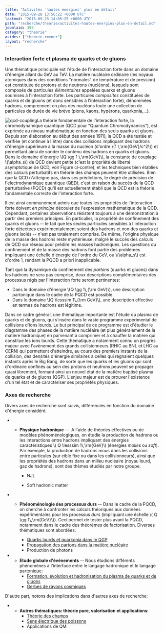 ```yaml
---
title: "Activités ¨hautes énergies¨ plus en détail"
date: "2015-09-28 13:56:22 +0000 UTC"
lastmod: "2015-09-28 14:05:25 +0000 UTC"
path: "recherche/theorie/activites-hautes-energies-plus-en-detail.md"
joomlaid: 399
category: "theorie"
asides: ["theorie.+menu+"]
layout: "recherche"
---
```

### Interaction forte et plasma de quarks et de gluons

Une thématique principale est l'étude de l'interaction forte dans un domaine d'énergie allant du GeV au TeV. La matière nucléaire ordinaire (les noyaux atomiques dans des conditions "normales" de température et de pression) est constituée de protons et de neutrons (nucléons), lesquels sont composés de particules _élémentaires_ appelées quarks et gluons soumises à l'interaction forte. Les particules _composites_ constituées de quarks et de gluons (et donc sensibles à l'interaction forte), dénommées hadrons, comprennent en plus des nucléons toute une collection de particules de durée de vie brève (pions, kaons, hypérons, quarkonia,...).

![qcd-coupling](imagesHE/qcd-coupling.jpg)La théorie fondamentale de l'interaction forte, la chromodynamique quantique (QCD pour "Quantum Chromodynamics"), est exprimée au niveau mathématique en fonction des seuls quarks et gluons.  Depuis son élaboration au début des années 1970, la QCD a été testée et vérifiée (et continue à l'être) dans des collisions impliquant des hadrons d'énergie supérieure à la masse du nucléon (d'ordre \\(1 \\,\\rm{GeV}/c^2\\)) et permettant ainsi de sonder le contenu des hadrons en quarks et gluons.  Dans le domaine d'énergie \\(Q \\gg 1 \\,\\rm{GeV}\\), la constante de couplage \\(\\alpha\_s\\) de QCD devient petite (c'est la propriété de liberté asymptotique de QCD, voir Figure ci-contre), et les techniques bien établies des calculs perturbatifs en théorie des champs peuvent être utilisées. Bien que la QCD n'atteigne pas, dans ses prédictions, le degré de précision de l'electrodynamique quantique (QED), c'est en raison du succès de la QCD perturbative (PQCD) qu'il est actuellement établi que la QCD est la théorie fondamentale correcte de l'interaction forte.

Il est ainsi communément admis que toutes les propriétés de l'interaction forte doivent _en principe_ découler de l'expression mathématique de la QCD. Cependant, certaines observations résistent toujours à une démonstration à partir des premiers principes. En particulier, la propriété de confinement des quarks et gluons -- le fait que les seules particules sensibles à l'interaction forte détectées expérimentalement soient des hadrons et non des quarks et gluons isolés -- n'est pas totalement comprise. De même, l'origine physique de la masse des hadrons reste mystérieuse, malgré le succès des calculs de QCD sur réseau pour prédire les masses hadroniques. Les questions du confinement et de la masse des hadrons font partie des problèmes impliquant une échelle d'énergie de l'ordre du GeV, ou \\(\\alpha\_s\\) est d'ordre 1, rendant la PQCD a priori inapplicable.

Tant que la dynamique du confinement des _partons_ (quarks et gluons) dans les hadrons ne sera pas comprise, deux descriptions complémentaires des processus régis par l'interaction forte seront pertinentes:

*   Dans le domaine d'énergie \\(Q \\gg 1\\,{\\rm GeV}\\), une description partonique dans le cadre de la PQCD est possible.
*   Dans le domaine \\(Q \\lesssim 1\\,{\\rm GeV}\\), une description effective en termes de hadrons est légitime.

Dans ce cadre général, une thématique importante est l'étude du plasma de quarks et de gluons, qui s'insère dans le vaste programme expérimental de collisions d'ions lourds. Le but principal de ce programme est d'étudier le diagramme des phases de la matière nucléaire (et plus généralement de la matière hadronique) en parvenant à comprimer et à chauffer la matière qui constitue les ions lourds. Cette thématique a notamment connu un progrès majeur avec l'avènement des grands collisionneurs (RHIC au BNL et LHC au CERN) qui permettent d'atteindre, au cours des premiers instants de la collision, des densités d'énergie similaires à celles qui régnaient quelques instants après le Big Bang, de sorte que les quarks et les gluons qui sont d'ordinaire confinés au sein des protons et neutrons peuvent se propager quasi librement, formant ainsi un nouvel état de la matière baptisé plasma de quarks et de gluons (QGP). L'enjeu majeur est de prouver l'existence d'un tel état et de caractériser ses propriétés physiques.

### Axes de recherche

Divers axes de recherche sont suivis, différenciés en fonction du domaine d'énergie considéré.

*   *   **Physique hadronique** --  A l'aide de théories effectives ou de modèles phénoménologiques, on étudie la production de hadrons ou les interactions entre hadrons impliquant des énergies caractéristiques \\( Q \\lesssim 1\\,\\rm{GeV}\\) (énergies _molles_ ou _soft_). Par exemple, la production de hadrons mous dans les collisions entre particules (sur cible fixe ou dans les collisionneurs), ainsi que les propriétés des hadrons dans un milieu nucléaire (noyau lourd, gaz de hadrons), sont des thèmes étudiés par notre groupe.
        
        *   NJL
            
        *   Soft hadronic matter
            

*   *   **Phénoménologie des processus durs** -- Dans le cadre de la PQCD, on cherche à confronter les calculs théoriques aux données expérimentales pour les processus _durs_ (impliquant une échelle \\( Q \\gg 1\\,\\rm{GeV}\\)). Ceci permet de tester plus avant la PQCD, notamment dans le cadre des théorèmes de factorisation. Diverses thématiques sont abordées:
        
        *   [Quarks lourds et quarkonia dans le QGP](/recherche/theoriehe/quarks-lourds-et-quarkonia-dans-un-plasma.md)
        *   [Propagation des partons dans la matière nucléaire](/recherche/theoriehe/propagation-des-partons-dans-la-matiere-nucleaire.md)
        *   Production de photons

*   *   **Etude globale d'événements** -- Nous étudions différents phénomènes à l'interface entre le langage hadronique et le langage partonique:[](fr/recherche/theorie-haute-energie/theoriehe-nouvelles/205-werner1)
        *   [Formation, évolution et hadronisation du plasma de quarks et de gluons](/recherche/theoriehe/werner1.md)
        *   [Gerbes de rayons cosmiques](/recherche/theoriehe/gerbes-de-rayons-cosmiques.md)

D'autre part, notons des implications dans d'autres axes de recherche:

*   *   **Autres thématiques: théorie pure, valorisation et applications**:
        *   [Théorie des champs](/recherche/theoriehe/theorie-quantique-des-champs.md)
        *   [Sens électrique des poissons](/recherche/theoriehe/electrolocation.md)
        *   Applications de QM
